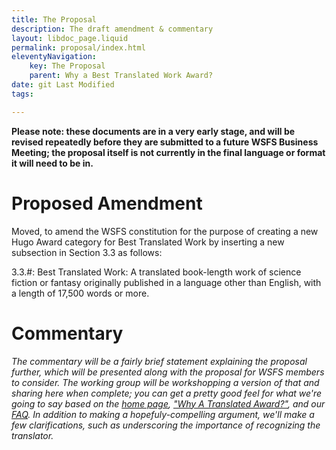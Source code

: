 ```yaml
---
title: The Proposal
description: The draft amendment & commentary
layout: libdoc_page.liquid
permalink: proposal/index.html
eleventyNavigation:
    key: The Proposal
    parent: Why a Best Translated Work Award?
date: git Last Modified
tags:

---
```


**Please note: these documents are in a very early stage, and will be revised repeatedly before they are submitted to a future WSFS Business Meeting; the proposal itself is not currently in the final language or format it will need to be in.**

# Proposed Amendment

Moved, to amend the WSFS constitution for the purpose of creating a new Hugo Award category for Best Translated Work by inserting a new subsection in Section 3.3 as follows:

3.3.#: Best Translated Work: A translated book-length work of science fiction or fantasy originally published in a language other than English, with a length of 17,500 words or more.

# Commentary

*The commentary will be a fairly brief statement explaining the proposal further, which will be presented along with the proposal for WSFS members to consider. The working group will be workshopping a version of that and sharing here when complete; you can get a pretty good feel for what we're going to say based on the [home page](/root), ["Why A Translated Award?"](/why-award), and our [FAQ](/faq). In addition to making a hopefuly-compelling argument, we'll make a few clarifications, such as underscoring the importance of recognizing the translator.*
